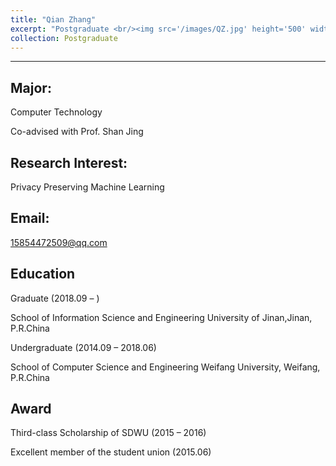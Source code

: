 ```yaml
---
title: "Qian Zhang"
excerpt: "Postgraduate <br/><img src='/images/QZ.jpg' height='500' width='300'>"
collection: Postgraduate
---
```


---

Major:   
---
Computer Technology 

Co-advised with Prof. Shan Jing


Research Interest: 
--
 Privacy Preserving Machine Learning

Email:            
---
15854472509@qq.com


Education
----
Graduate (2018.09 –  ) 

School of Information Science and Engineering 
University of Jinan,Jinan, P.R.China 

Undergraduate (2014.09 – 2018.06)   

School of Computer Science and Engineering 
Weifang University, Weifang, P.R.China


Award
---
Third-class Scholarship of SDWU (2015 – 2016) 

Excellent member of the student union (2015.06) 
